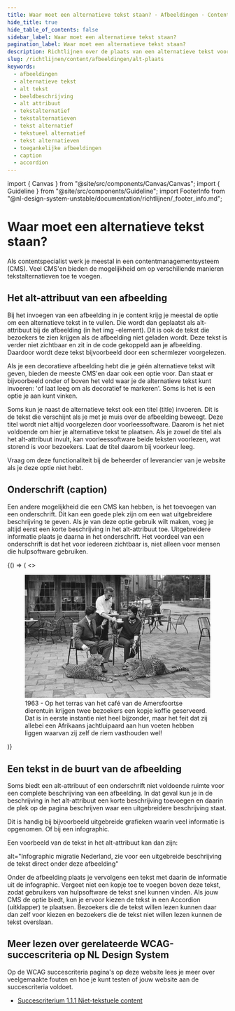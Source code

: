 ```yaml
---
title: Waar moet een alternatieve tekst staan? · Afbeeldingen · Content · Richtlijnen
hide_title: true
hide_table_of_contents: false
sidebar_label: Waar moet een alternatieve tekst staan?
pagination_label: Waar moet een alternatieve tekst staan?
description: Richtlijnen over de plaats van een alternatieve tekst voor afbeeldingen in NL Design System.
slug: /richtlijnen/content/afbeeldingen/alt-plaats
keywords:
  - afbeeldingen
  - alternatieve tekst
  - alt tekst
  - beeldbeschrijving
  - alt attribuut
  - tekstalternatief
  - tekstalternatieven
  - tekst alternatief
  - tekstueel alternatief
  - tekst alternatieven
  - toegankelijke afbeeldingen
  - caption
  - accordion
---
```


<!-- @license CC0-1.0 -->

import { Canvas } from "@site/src/components/Canvas/Canvas";
import { Guideline } from "@site/src/components/Guideline";
import FooterInfo from "@nl-design-system-unstable/documentation/richtlijnen/\_footer_info.md";

# Waar moet een alternatieve tekst staan?

Als contentspecialist werk je meestal in een contentmanagementsysteem (CMS). Veel CMS'en bieden de mogelijkheid om op verschillende manieren tekstalternatieven toe te voegen.

## Het alt-attribuut van een afbeelding

Bij het invoegen van een afbeelding in je content krijg je meestal de optie om een alternatieve tekst in te vullen. Die wordt dan geplaatst als alt-attribuut bij de afbeelding (in het img -element). Dit is ook de tekst die bezoekers te zien krijgen als de afbeelding niet geladen wordt. Deze tekst is verder niet zichtbaar en zit in de code gekoppeld aan je afbeelding. Daardoor wordt deze tekst bijvoorbeeld door een schermlezer voorgelezen.

Als je een decoratieve afbeelding hebt die je géén alternatieve tekst wilt geven, bieden de meeste CMS'en daar ook een optie voor. Dan staat er bijvoorbeeld onder of boven het veld waar je de alternatieve tekst kunt invoeren: 'of laat leeg om als decoratief te markeren'. Soms is het is een optie je aan kunt vinken.

Soms kun je naast de alternatieve tekst ook een titel (title) invoeren. Dit is de tekst die verschijnt als je met je muis over de afbeelding beweegt. Deze titel wordt niet altijd voorgelezen door voorleessoftware. Daarom is het niet voldoende om hier je alternatieve tekst te plaatsen. Als je zowel de titel als het alt-attribuut invult, kan voorleessoftware beide teksten voorlezen, wat storend is voor bezoekers. Laat de titel daarom bij voorkeur leeg.

Vraag om deze functionaliteit bij de beheerder of leverancier van je website als je deze optie niet hebt.

## Onderschrift (caption)

Een andere mogelijkheid die een CMS kan hebben, is het toevoegen van een onderschrift. Dit kan een goede plek zijn om een wat uitgebreidere beschrijving te geven. Als je van deze optie gebruik wilt maken, voeg je altijd eerst een korte beschrijving in het alt-attribuut toe. Uitgebreidere informatie plaats je daarna in het onderschrift. Het voordeel van een onderschrift is dat het voor iedereen zichtbaar is, niet alleen voor mensen die hulpsoftware gebruiken.

<Guideline appearance="do" title="Een onderschrift gebruiken voor een langere beschrijving">
  <Canvas language="html">
    {() => (
      <>
        <paragraph>
        <figure>
         <img src="https://raw.githubusercontent.com/nl-design-system/documentatie/assets/richtlijnen_content_afbeeldingen-Amersfoortse-Dierentuin.jpg" alt="Twee mensen op een terras." />
         <figcaption>1963 - Op het terras van het café van de Amersfoortse dierentuin krijgen twee bezoekers een kopje koffie geserveerd. Dat is in eerste instantie niet heel bijzonder, maar het feit dat zij allebei een Afrikaans jachtluipaard aan hun voeten hebben liggen waarvan zij zelf de riem vasthouden wel!</figcaption>
        </figure>
        </paragraph>
      </>
    )}
  </Canvas>
</Guideline>

## Een tekst in de buurt van de afbeelding

Soms biedt een alt-attribuut of een onderschrift niet voldoende ruimte voor een complete beschrijving van een afbeelding. In dat geval kun je in de beschrijving in het alt-attribuut een korte beschrijving toevoegen en daarin de plek op de pagina beschrijven waar een uitgebreidere beschrijving staat.

Dit is handig bij bijvoorbeeld uitgebreide grafieken waarin veel informatie is opgenomen. Of bij een infographic.

Een voorbeeld van de tekst in het alt-attribuut kan dan zijn:

alt="Infographic migratie Nederland, zie voor een uitgebreide beschrijving de tekst direct onder deze afbeelding"

Onder de afbeelding plaats je vervolgens een tekst met daarin de informatie uit de infographic. Vergeet niet een kopje toe te voegen boven deze tekst, zodat gebruikers van hulpsoftware de tekst snel kunnen vinden. Als jouw CMS de optie biedt, kun je ervoor kiezen de tekst in een Accordion (uitklapper) te plaatsen. Bezoekers die de tekst willen lezen kunnen daar dan zelf voor kiezen en bezoekers die de tekst niet willen lezen kunnen de tekst overslaan.

## Meer lezen over gerelateerde WCAG-succescriteria op NL Design System

Op de WCAG succescriteria pagina's op deze website lees je meer over veelgemaakte fouten en hoe je kunt testen of jouw website aan de succescriteria voldoet.

- [Succescriterium 1.1.1 Niet-tekstuele content](/wcag/1.1.1)

<FooterInfo />
